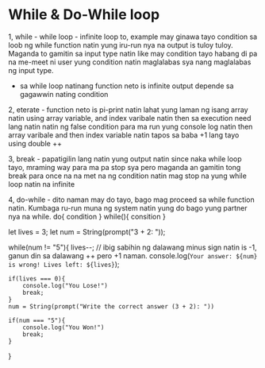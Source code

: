 # While & Do-While loop
1, while - while loop - infinite loop to, example may ginawa tayo condition sa loob ng while function natin yung iru-run nya na output is tuloy tuloy. Maganda to gamitin sa input type natin like may condition tayo habang di pa na me-meet ni user yung condition natin maglalabas sya nang maglalabas ng input type. 

- sa while loop natinang function neto is infinite output depende sa gagawwin nating condition

2, eterate - function neto is pi-print natin lahat yung laman ng isang array natin using array variable, and index varibale natin then sa execution need lang natin natin ng false condition para ma run yung console log natin then array varibale and then index variable natin tapos sa baba +1 lang tayo using double ++ 

3, break - papatigilin lang natin yung output natin since naka while loop tayo, mraming way para ma pa stop sya pero maganda an gamitin tong break para once na na met na ng condition natin mag stop na yung while loop natin na infinite

4, do-while - dito naman may do tayo, bago mag proceed sa while function natin. Kumbaga ru-run muna ng system natin yung do bago yung partner nya na while. 
do{
    condition
}
while(){
    consition
}












let lives = 3;
let num = String(prompt("3 + 2: "));

while(num != "5"){
    lives--; // ibig sabihin ng dalawang minus sign natin is -1, ganun din sa dalawang ++ pero +1 naman.
    console.log(`Your answer: ${num} is wrong! Lives left: ${lives}`);
    
    if(lives === 0){
        console.log("You Lose!")
        break;
    }
    num = String(prompt("Write the correct answer (3 + 2): "))

    if(num === "5"){
        console.log("You Won!")
        break;
    }
}


